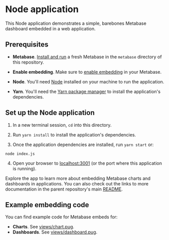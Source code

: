 # Node application

This Node application demonstrates a simple, barebones Metabase dashboard embedded in a web application.

## Prerequisites

- **Metabase**. [Install and run](../README.md#set-up-metabase) a fresh Metabase in the `metabase` directory of this repository.

- **Enable embedding**. Make sure to [enable embedding](../README.md#enable-embedding) in your Metabase.

- **Node**. You'll need [Node](https://nodejs.org/en/) installed on your machine to run the application.

- **Yarn**. You'll need the [Yarn package manager](https://classic.yarnpkg.com/en/) to install the application's dependencies.

## Set up the Node application

1. In a new terminal session, `cd` into this directory. 

2. Run `yarn install` to install the application's dependencies.

3. Once the application dependencies are installed, run `yarn start` or:

```shell
node index.js
```

4. Open your browser to [localhost:3001](http://localhost:3001) (or the port where this application is running).

Explore the app to learn more about embedding Metabase charts and dashboards in applications. You can also check out the links to more documentation in the parent repository's main [README](../README.md).

## Example embedding code

You can find example code for Metabase embeds for:

- **Charts**. See [views/chart.pug](views/chart.pug).
- **Dashboards**. See [views/dashboard.pug](views/dashboard.pug).

